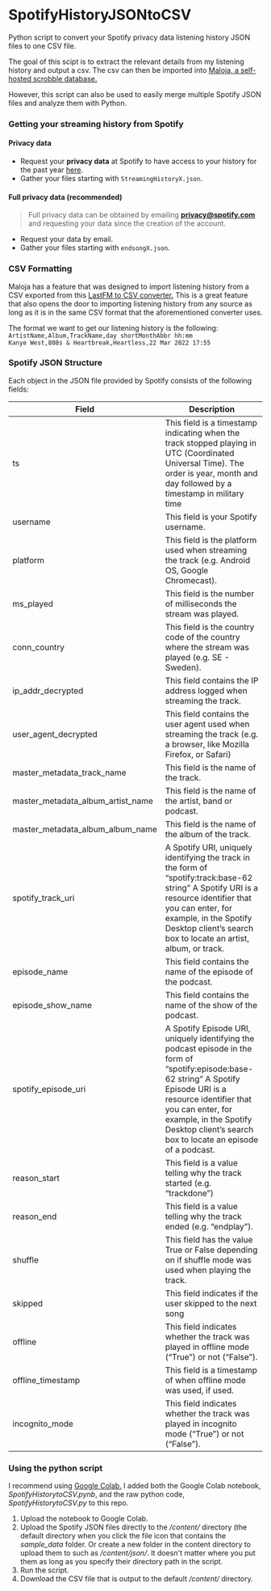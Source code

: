 # SpotifyHistoryJSONtoCSV
Python script to convert your Spotify privacy data listening history JSON files to one CSV file. 

The goal of this scipt is to extract the relevant details from my listening history and output a csv. The csv can then be imported into <a href="https://github.com/krateng/maloja">Maloja, a self-hosted scrobble database.</a>

However, this script can also be used to easily merge multiple Spotify JSON files and analyze them with Python. 

### Getting your streaming history from Spotify

#### Privacy data

- Request your **privacy data** at Spotify to have access to your history for the past year [here](https://www.spotify.com/us/account/privacy/).
- Gather your files starting with `StreamingHistoryX.json`.

#### Full privacy data (recommended)

> Full privacy data can be obtained by emailing **privacy@spotify.com** and requesting your data since the creation of the account.

- Request your data by email.
- Gather your files starting with `endsongX.json`.

### CSV Formatting

Maloja has a feature that was designed to import listening history from a CSV exported from this <a href="https://benjaminbenben.com/lastfm-to-csv/"> LastFM to CSV converter.</a> This is a great feature that also opens the door to importing listening history from any source as long as it is in the same CSV format that the aforementioned converter uses. 

The format we want to get our listening history is the following:
<br>`ArtistName,Album,TrackName,day shortMonthAbbr hh:mm`
<br>`Kanye West,808s & Heartbreak,Heartless,22 Mar 2022 17:55`

### Spotify JSON Structure

Each object in the JSON file provided by Spotify consists of the following fields:

|Field|Description|
| --- |       --- |
|ts|This field is a timestamp indicating when the track stopped playing in UTC (Coordinated Universal Time). The order is year, month and day followed by a timestamp in military time|
|username|This field is your Spotify username.|
|platform|This field is the platform used when streaming the track (e.g. Android OS, Google Chromecast).|
|ms_played|This field is the number of milliseconds the stream was played.|
|conn_country|This field is the country code of the country where the stream was played (e.g. SE - Sweden).|
|ip_addr_decrypted|This field contains the IP address logged when streaming the track.|
|user_agent_decrypted|This field contains the user agent used when streaming the track (e.g. a browser, like Mozilla Firefox, or Safari)|
|master_metadata_track_name|This field is the name of the track.|
|master_metadata_album_artist_name|This field is the name of the artist, band or podcast.|
|master_metadata_album_album_name|This field is the name of the album of the track.|
|spotify_track_uri|A Spotify URI, uniquely identifying the track in the form of “spotify:track:base-62 string” A Spotify URI is a resource identifier that you can enter, for example, in the Spotify Desktop client’s search box to locate an artist, album, or track.|
|episode_name|This field contains the name of the episode of the podcast.|
|episode_show_name|This field contains the name of the show of the podcast.|
|spotify_episode_uri|A Spotify Episode URI, uniquely identifying the podcast episode in the form of “spotify:episode:base-62 string” A Spotify Episode URI is a resource identifier that you can enter, for example, in the Spotify Desktop client’s search box to locate an episode of a podcast.|
|reason_start|This field is a value telling why the track started (e.g. “trackdone”)|
|reason_end|This field is a value telling why the track ended (e.g. “endplay”).|
|shuffle|This field has the value True or False depending on if shuffle mode was used when playing the track.|
|skipped|This field indicates if the user skipped to the next song|
|offline|This field indicates whether the track was played in offline mode (“True”) or not (“False”).|
|offline_timestamp|This field is a timestamp of when offline mode was used, if used.|
|incognito_mode|This field indicates whether the track was played in incognito mode (“True”) or not (“False”).|

### Using the python script

I recommend using <a href="colab.research.google.com">Google Colab.</a> I added both the Google Colab notebook, *SpotifyHistorytoCSV.pynb*, and the raw python code, *SpotifyHistorytoCSV.py* to this repo.

1. Upload the notebook to Google Colab.
2. Upload the Spotify JSON files directly to the */content/* directory (the default directory when you click the file icon that contains the *sample_data*          folder. Or create a new folder in the content directory to upload them to such as */content/json/*. It doesn't matter where you put them as long as you specify their directory path in the script.
3. Run the script.
4. Download the CSV file that is output to the default */content/* directory.
